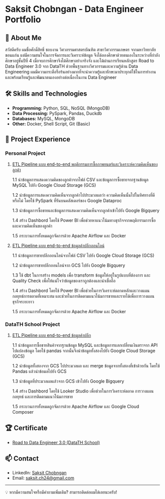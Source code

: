 # Saksit Chobngan - Data Engineer Portfolio

## 👋 About Me
สวัสดีครับ ผมชื่อศักดิ์สิทธิ์ ชอบงาน วิศวกรรมศาสตรบัณฑิต สาขาวิศวกรรมเกษตร จากมหาวิทยาลัยขอนแก่น แต่มีความสนใจในการจัดการและวิเคราะห์ข้อมูล จึงได้ลองศึกษาด้วยตนเองในระหว่างที่กำลังศึกษาอยู่ชั้นปีที่ 4 เมื่อจบการศึกษาจึงได้ศึกษาอย่างจริงจัง และได้ผ่านการเรียนหลักสูตร Road to Data Engineer 3.0 จาก DataTH ด้วยพื้นฐานทางวิศวกรรมและความรู้ด้าน Data Engineering ผมมีความกระตือรือร้นอย่างมากที่จะนำความรู้และทักษะมาประยุกต์ใช้ในการทำงาน และพร้อมเรียนรู้และพัฒนาตนเองอย่างต่อเนื่องในงาน Data Engineer

## 🛠 Skills and Technologies
- **Programming:** Python, SQL, NoSQL (MongoDB)
- **Data Processing:** PySpark, Pandas, Duckdb <!-- - **Streaming:** Apache Kafka -->
- **Databases:** MySQL, MongoDB
- **Other:** Docker, Shell Script, Git (Basic)

## 🚀 Project Experience
### Personal Project
1. [ETL Pipeline แบบ end-to-end พฤติกรรมการซื้อภาพยนตร์และวิเคราะห์ความคิดเห็นของลูกค้า](https://github.com/saksit63/movie-project)
   
   1.1 นำข้อมูลการแสดงความคิดของลูกค้าจากไฟล์ CSV และข้อมูลการซื้อขายจากฐานข้อมูล MySQL ไปยัง Google Cloud Storage (GCS)
   
   1.2 นำข้อมูลการแสดงความคิดเห็นจากลูกค้าไปประมวลผลว่า ความคิดเห็นนั้นไปในทิศทางที่ดีหรือไม่ โดยใช้ PySpark ที่รันบนคลัสเตอร์ของ Google Dataproc
   
   1.3 นำข้อมูลการซื้อขายและข้อมูลการแสดงความคิดเห็นจากลูกค้าเข้าไปยัง Google Bigquery
   
   1.4 สร้าง Dashbord โดยใช้ Power BI เพื่อช่วยหาแนวโน้มทางธุรกิจจากพฤติกรรมการซื้อและความคิดเห็นของลูกค้า 
   
   1.5 กระบวนการทั้งหมดถูกจัดการด้วย Apache Airflow และ Docker

3. [ETL Pipeline แบบ end-to-end ข้อมูลค้าปลีกออนไลน์](https://github.com/saksit63/retail-online-project)
   
   1.1 นำข้อมูลการขายปลีกออนไลน์จากไฟล์ CSV ไปยัง Google Cloud Storage (GCS)
   
   1.2 นำข้อมูลการขายปลีกออนไลน์จาก GCS ไปยัง Google Bigquery
   
   1.3 ใช้ dbt ในการสร้าง models เพื่อ transform ข้อมูลให้อยู่ในรูปแบบที่ต้องการ และ Quality Check เพื่อให้แน่ใจว่าข้อมูลของเราถูกต้องและน่าเชื่อถือ
   
   1.4 สร้าง Dashbord โดยใช้ Power BI เพื่อช่วยในการวิเคราะห์ตลาดหลักและวางแผนกลยุทธ์การตลาดที่เหมาะสม และช่วยในการติดตามแนวโน้มการขายและรายได้เพื่อการวางแผนธุรกิจระยะยาว
   
   1.5 กระบวนการทั้งหมดถูกจัดการด้วย Apache Airflow และ Docker
### DataTH School Project
1. [ETL Pipeline แบบ end-to-end ข้อมูลค้าปลีก](https://github.com/saksit63/datath-project)

   1.1 นำข้อมูลการซื้อขายสินค้าจากฐานข้อมูล MySQL และข้อมูลการแลกเปลี่ยนเงินตราจาก API ไปแปลงข้อมูล โดยใช้ pandas จากนั้นจึงนำข้อมูลทั้งสองไปยัง Google Cloud Storage (GCS)
   
   1.2 นำข้อมูลทั้งสองจาก GCS ไปประมวลผล และ merge ข้อมูลจากทั้งสองที่เข้าด้วยกัน โดยใช้ Pandas แล้วนำข้อมลไปยัง GCS
   
   1.3 นำข้อมูลที่ประมวลผลแล้วจาก GCS เข้าไปยัง Google Bigquery
   
   1.4 สร้าง Dashbord โดยใช้ Looker Studio เพื่อช่วยในการวิเคราะห์ตลาด การวางแผนกลยุทธ์ และการติดตามแนวโน้มการขาย
   
   1.5 กระบวนการทั้งหมดถูกจัดการด้วย Apache Airflow และ Google Cloud Composer

<!--## 📝 Abount Programming -->
<!-- ไฟล์ code -->

## 🏆 Certificate
- [Road to Data Engineer 3.0 (DataTH School)](https://github.com/saksit63/portfolio/blob/main/Certificate.pdf)

## 📫 Contact
- LinkedIn: [Saksit Chobngan](www.linkedin.com/in/saksit-chobngan)
- Email: saksit.ch24@gmail.com

---
💡 หากมีความสนใจหรือมีคำถามเพิ่มเติม? สามารถติดต่อผมได้เลยนะครับ!
